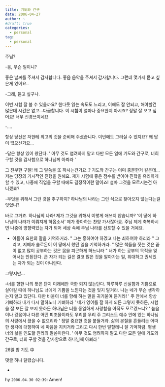 ```yaml
---
title: 기도와 간구
date: 2006-04-27
author: ~
#draft: true
categories:
  - personal
tag:
  - personal
---
```




주님?

-응, 무슨 일이니?

좋은 날씨를 주셔서 감사합니다. 좋음 음악을 주셔서 감사합니다.
그런데 몇가지 묻고 싶은게 있어요..

-그래, 듣고 싶구나.

이번 시험 잘 볼 수 있을까요? 핸다웃 읽는 속도도 느리고, 이해도 잘 안되고, 해야할건 많은데 시간은 없고...다급합니다. 이 시험이 얼마나 중요한지 아시죠? 정말 잘 보고 싶어요! 너무 신경쓰이네요

-....

항상 당신은 저한테 최고의 것을 준비해 주셨습니다. 이번에도 그러실 수 있지요? 왜 답이 없으신가요...

-답은 항상 있어 왔단다. ' 아무 것도 염려하지 말고 다만 모든 일에 기도와 간구로, 너희 구할 것을 감사함으로 하나님께 아뢰라 '

그 진부한 구절! 왜 그 말씀을 또 하시는건가요..? 
기도와 간구는 이미 충분한거 같은데...저는 당장의 가시적인 진행을 원해요. 
제가 시험에 좋은 점수를 받아야 진학을 유리하게 할 수 있고, 나중에 직업을 구할 때에도 결정적이란 말이죠!
설마 그것을 모르시는건 아니겠죠?

-무엇을 위해서 그런 것을 추구하지? 하나님의 나라는 그런 식으로 찾아오지 않는다는걸 잊었니?

바로 그거죠. 하나님의 나라! 제가 그것을 위해서 이렇게 애쓰지 않습니까? 
'이 땅에 하나님의 나라가 이뤄지게 하옵소서' 제가 좋아하는 찬양 가사잖아요.
주님 제게 축복하시면 나중에 영향력있는 자가 되어 세상 속에 주님 나라를 선포할 수 있을 거예요.

- 아들아 요한의 말을 기억하거라. " 그는 흥하여야 하겠고 나는 쇠하여야 하리라 "
그리고, 지혜자 솔로몬이 이 땅에서 했던 일을 기억하거라. " 많은 책들을 짓는 것은 끝이 없고 많이 공부하는 것은 몸을 피곤하게 하느니라 " 너가 하는 공부의 목적을 잊어서는 안된단다. 큰 자가 되는 길은 결코 많은 것을 알아가는 일, 위대하고 권세있는 자가 되는 것이 아니란다.

그렇지만...

-너를 향한 나의 뜻은 단지 미래에만 국한 되지 않는단다. 하루하루 신실함과 기쁨으로 살아갈 때에 하나님도 너에게 기쁨을 느낀다는 것을 잊지 말거라. 나는 네가 무슨 생각하는지 알고 있단다. 다만 바울이 너를 향해 하는 말을 귀기울여 듣거라! ' 주 안에서 항상 기뻐하라 내가 다시 말하노니 기뻐하라 '
네가 영어를 잘 하게 되든 그렇지 못하든, 시험을 잘 보든 잘 보지 못하든 하나님은 너를 동일하게 사랑함을 아직도 모르겠느냐? ' 높음이나 깊음이나 다른 어떤 피조물이라도 우리를 우리 주 그리스도 예수 안에 있는 하나님의 사랑에서 끊을 수 없으리라 ' 정말 중요한 것을 붙들거라. 삶의 본질을 흔들려는 어떠한 생각에 대항하여 네 마음을 지키거라
그리고 다시 한번 말할테니 잘 기억하렴. 평생 너의 삶을 인도할 진리의 말씀이란다. ' 아무 것도 염려하지 말고 다만 모든 일에 기도와 간구로, 너희 구할 것을 감사함으로 하나님께 아뢰라 '

26일 밤 기도 中


 댓글 하나 달렸습니다.

- 
hy `2006.04.30 02:39`: 
Amen!




